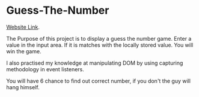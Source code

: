 # Guess-The-Number
 [Website Link](https://halilibrahimcelik.github.io/Guess-The-Number).

The Purpose of this project is to display a guess the number game.
Enter a value in the input area. If it is matches with the locally stored value. You will win the game.

I also practised my knowledge at manipulating DOM by using capturing methodology in event listeners.

You will have 6 chance to find out correct number, if you don't  the guy will hang himself.

